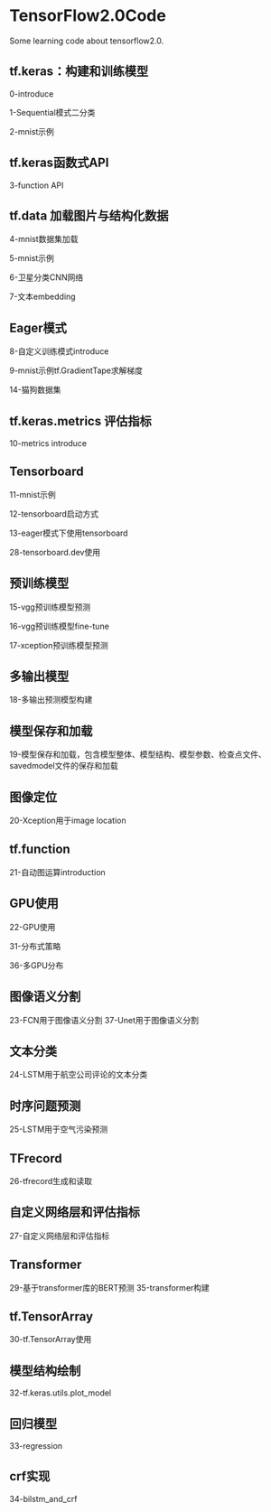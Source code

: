 # TensorFlow2.0Code
Some learning code about tensorflow2.0.



## tf.keras：构建和训练模型

0-introduce

1-Sequential模式二分类

2-mnist示例

## tf.keras函数式API

3-function API

## tf.data 加载图片与结构化数据

4-mnist数据集加载

5-mnist示例

6-卫星分类CNN网络

7-文本embedding

## Eager模式

8-自定义训练模式introduce

9-mnist示例tf.GradientTape求解梯度

14-猫狗数据集

## tf.keras.metrics 评估指标

10-metrics introduce

## Tensorboard

11-mnist示例

12-tensorboard启动方式

13-eager模式下使用tensorboard

28-tensorboard.dev使用

## 预训练模型

15-vgg预训练模型预测

16-vgg预训练模型fine-tune

17-xception预训练模型预测

## 多输出模型

18-多输出预测模型构建

## 模型保存和加载

19-模型保存和加载，包含模型整体、模型结构、模型参数、检查点文件、savedmodel文件的保存和加载

## 图像定位

20-Xception用于image location

## tf.function

21-自动图运算introduction

## GPU使用

22-GPU使用

31-分布式策略

36-多GPU分布

## 图像语义分割

23-FCN用于图像语义分割
37-Unet用于图像语义分割

## 文本分类

24-LSTM用于航空公司评论的文本分类

## 时序问题预测

25-LSTM用于空气污染预测

## TFrecord

26-tfrecord生成和读取

## 自定义网络层和评估指标

27-自定义网络层和评估指标

## Transformer

29-基于transformer库的BERT预测
35-transformer构建

## tf.TensorArray

30-tf.TensorArray使用

## 模型结构绘制

32-tf.keras.utils.plot_model

## 回归模型

33-regression

## crf实现

34-bilstm_and_crf


